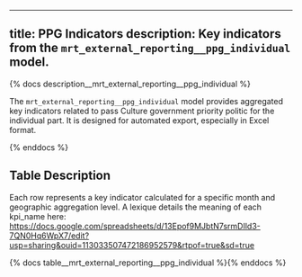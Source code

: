  ---
title: PPG Indicators
description: Key indicators from the `mrt_external_reporting__ppg_individual` model.
---

{% docs description__mrt_external_reporting__ppg_individual %}

The `mrt_external_reporting__ppg_individual` model provides aggregated key indicators related to pass Culture government priority politic for the individual part.
It is designed for automated export, especially in Excel format.

{% enddocs %}

## Table Description

Each row represents a key indicator calculated for a specific month and geographic aggregation level.
A lexique details the meaning of each kpi_name here: https://docs.google.com/spreadsheets/d/13Epof9MJbtN7srmDIld3-7QN0Hq6WpX7/edit?usp=sharing&ouid=113033507472186952579&rtpof=true&sd=true

{% docs table__mrt_external_reporting__ppg_individual %}{% enddocs %}
